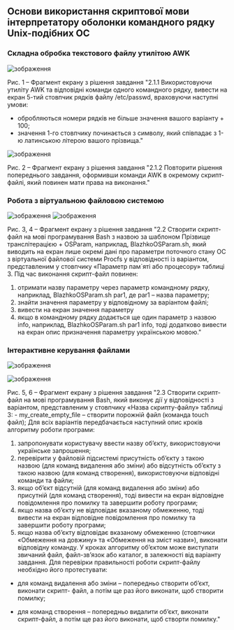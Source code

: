 ## Основи використання скриптової мови інтерпретатору оболонки командного рядку Unix-подібних ОС
### Складна обробка текстового файлу утилітою AWK
![зображення](https://user-images.githubusercontent.com/99131376/231477261-4daa7ac0-2f40-416c-b000-3950cb36ddf3.png)

Рис. 1 – Фрагмент екрану з рішення завдання "2.1.1 Використовуючи утиліту AWK та відповідні команди одного командного рядку, вивести на екран 5-тий стовпчик рядків файлу /etc/passwd, враховуючи наступні умови:
- обробляються номери рядків не більше значення вашого варіанту + 100;
- значення 1-го стовпчику починається з символу, який співпадає з 1-ю латинською літерою вашого прізвища."

![зображення](https://user-images.githubusercontent.com/99131376/231477614-e0761e27-2f7a-4ce3-ab61-8af2c21941e6.png)

Рис. 2 – Фрагмент екрану з рішення завдання "2.1.2 Повторити рішення попереднього завдання, оформивши команди AWK в окремому скрипт-файлі, який повинен мати права на виконання."
### Робота з віртуальною файловою системою
![зображення](https://user-images.githubusercontent.com/99131376/231478227-6f4b9d3a-1aab-4240-b3ee-930dd72ebf9b.png)
![зображення](https://user-images.githubusercontent.com/99131376/231478643-80a40d67-943e-4c31-9341-258aceaf4868.png)

Рис. 3, 4 – Фрагмент екрану з рішення завдання "2.2 Створити скрипт-файл на мові програмування Bash з назвою за шаблоном Прізвище
транслітерацією + OSParam, наприклад, BlazhkoOSParam.sh, який виводить на екран лише
окремі дані про параметри поточного стану ОС з віртуальної файлової системи Procfs у
відповідності із варіантом, представленим у стовпчику «Параметр пам`яті або процесору» таблиці 3.
Під час виконання скрипт-файл повинен:
1) отримати назву параметру через параметр командному рядку, наприклад,
BlazhkoOSParam.sh par1, де par1 – назва параметру;
2) знайти значення параметру у відповідному за варіантом файлі;
3) вивести на екран значення параметру
4) якщо в командному рядку додається ще один параметр з назвою info,
наприклад, BlazhkoOSParam.sh par1 info, тоді додатково вивести на екран опис призначення параметру українською мовою."

### Інтерактивне керування файлами
![зображення](https://user-images.githubusercontent.com/99131376/231479354-2e942522-8327-47ee-b471-b29033061286.png)

![зображення](https://user-images.githubusercontent.com/99131376/231479397-856d40e7-7883-4d57-883b-e6530deb38d1.png)

Рис. 5, 6 – Фрагмент екрану з рішення завдання "2.3 Створити скрипт-файл на мові програмування Bash, який виконує дії у відповідності з
варіантом, представленим у стовпчику «Назва скрипту-файлу» таблиці 3: - my_create_empty_file – створити порожній файл (команда touch файл); Для всіх варіантів передбачається наступний опис кроків алгоритму роботи програми:
1) запропонувати користувачу ввести назву об’єкту, використовуючи українське
запрошення;
2) перевірити у файловій підсистемі присутність об’єкту з такою назвою (для команд
видалення або зміни) або відсутність об’єкту з такою назвою (для команд створення),
використовуючи відповідні команди та файли;
3) якщо об’єкт відсутній (для команд видалення або зміни) або присутній (для команд
створення), тоді вивести на екран відповідне повідомлення про помилку та завершити роботу
програми;
4) якщо назва об’єкту не відповідає вказаному обмеженню, тоді вивести на екран
відповідне повідомлення про помилку та завершити роботу програми;
5) якщо назва об’єкту відповідає вказаному обмеженню (стовпчики «Обмеження на
довжину» та «Обмеження на зміст назви»), виконати відповідну команду.
У кроках алгоритму об’єктом може виступати звичаний файл, файл-зв’язок або каталог,
в залежності від варіанту завдання.
Для перевірки правильності роботи скрипт-файлу необхідно його протестувати:

- для команд видалення або зміни – попередньо створити об’єкт, виконати скрипт-
файл, а потім ще раз його виконати, щоб створити помилку;

- для команд створення – попередньо видалити об’єкт, виконати скрипт-файл, а потім
ще раз його виконати, щоб створти помилку."
